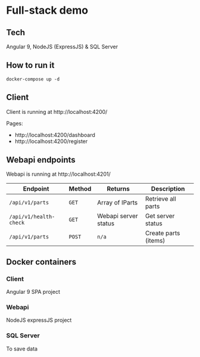 # Full-stack demo

## Tech

Angular 9, NodeJS (ExpressJS) & SQL Server

## How to run it

```shell
docker-compose up -d
```

## Client

Client is running at http://localhost:4200/

Pages:
- http://localhost:4200/dashboard
- http://localhost:4200/register

## Webapi endpoints

Webapi is running at http://localhost:4201/

| Endpoint | Method | Returns | Description |
|---|---|---|---|
| `/api/v1/parts` | `GET` | Array of IParts | Retrieve all parts |
| `/api/v1/health-check` | `GET` | Webapi server status | Get server status |
| `/api/v1/parts` | `POST` | `n/a` | Create parts (items) |

## Docker containers

### Client

Angular 9 SPA project

### Webapi

NodeJS expressJS project

### SQL Server

To save data
